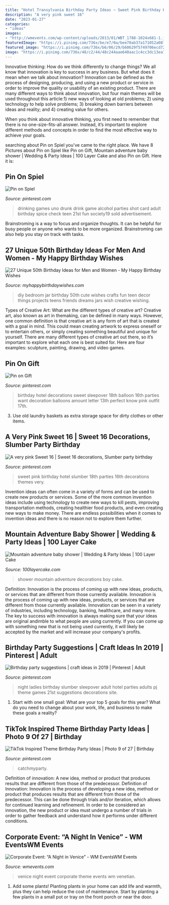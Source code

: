 ```yaml
---
title: "Hotel Transylvania Birthday Party Ideas ~ Sweet Pink Birthday Hotel Slumber 18th Parties 16th Decorations Themes Very"
description: "A very pink sweet 16"
date: "2023-01-27"
categories:
- "ideas"
images:
- "http://wmevents.com/wp-content/uploads/2013/01/WBT_1788-1024x681-1.jpg"
featuredImage: "https://i.pinimg.com/736x/be/e7/0a/bee70ab37a171052a08f46bc619b8151--pink-sweet--balloon.jpg"
featured_image: "https://i.pinimg.com/736x/b6/06/29/b60629f5749706ecd72a81cba7df61af.jpg"
image: "https://i.pinimg.com/736x/48/c2/44/48c244aae640aac1c4cc3dc13ea7f2e8.jpg?b=t"
---
```



Innovative thinking: How do we think differently to change things?
We all know that innovation is key to success in any business. But what does it mean when we talk about innovation?
Innovation can be defined as the process of designing, producing, and using a new product or service in order to improve the quality or usability of an existing product. There are many different ways to think about innovation, but four main themes will be used throughout this article:1) new ways of looking at old problems; 2) using technology to help solve problems; 3) breaking down barriers between ideas and reality; and 4) creating value for others. 

When you think about innovative thinking, you first need to remember that there is no one-size-fits-all answer. Instead, it’s important to explore different methods and concepts in order to find the most effective way to achieve your goals.

	

		
searching about Pin on Spiel you've came to the right place. We have 8 Pictures about Pin on Spiel like Pin on Gift, Mountain adventure baby shower | Wedding &amp; Party Ideas | 100 Layer Cake and also Pin on Gift. Here it is:
		
    
## Pin On Spiel

<img loading=lazy src="https://i.pinimg.com/736x/b6/06/29/b60629f5749706ecd72a81cba7df61af.jpg" onerror="this.onerror=null;this.src='https://tse2.mm.bing.net/th?id=OIP.0rEBC6q6uZQ3o2ZOLZwQsAHaJ3&amp;pid=15.1';" alt="Pin on Spiel">

_Source: pinterest.com_

>drinking games uno drunk drink game alcohol parties shot card adult birthday spice check teen 21st fun society19 sold advertisement. 

	

Brainstroming is a way to focus and organize thoughts. It can be helpful for busy people or anyone who wants to be more organized. Brainstroming can also help you stay on track with tasks.

    
## 27 Unique 50th Birthday Ideas For Men And Women - My Happy Birthday Wishes

<img loading=lazy src="https://www.myhappybirthdaywishes.com/wp-content/uploads/2016/03/Wish-Jar-50th-Birthday-Ideas.jpg" onerror="this.onerror=null;this.src='https://tse3.mm.bing.net/th?id=OIP.da_wGkEozGpXeFFlEJeRCwHaKZ&amp;pid=15.1';" alt="27 Unique 50th Birthday Ideas for Men and Women - My Happy Birthday Wishes">

_Source: myhappybirthdaywishes.com_

>diy bedroom jar birthday 50th cute wishes crafts fun teen decor things projects teens friends dreams jars wish creative wishing. 

	

Types of Creative Art: What are the different types of creative art?
Creative art, also known as art in themaking, can be defined in many ways. However, one common definition is that creative art is any form of art that is created with a goal in mind. This could mean creating artwork to express oneself or to entertain others, or simply creating something beautiful and unique for yourself. There are many different types of creative art out there, so it’s important to explore what each one is best suited for. Here are four examples: sculpture, painting, drawing, and video games.

    
## Pin On Gift

<img loading=lazy src="https://i.pinimg.com/736x/a8/3f/93/a83f93d1ebd97dfdc0d3ec14ef37c6c6.jpg" onerror="this.onerror=null;this.src='https://tse4.mm.bing.net/th?id=OIP.mgUtxU5R5PM6_0QjRqlyGwHaJ4&amp;pid=15.1';" alt="Pin on Gift">

_Source: pinterest.com_

>birthday hotel decorations sweet sleepover 18th balloon 16th parties want decoration balloons amount letter 13th perfect know pink outfit 17th. 

	

3. Use old laundry baskets as extra storage space for dirty clothes or other items.

    
## A Very Pink Sweet 16 | Sweet 16 Decorations, Slumber Party Birthday

<img loading=lazy src="https://i.pinimg.com/736x/be/e7/0a/bee70ab37a171052a08f46bc619b8151--pink-sweet--balloon.jpg" onerror="this.onerror=null;this.src='https://tse4.mm.bing.net/th?id=OIP.hyBrOfK8j9Jcb44wyFq9DwHaJ3&amp;pid=15.1';" alt="A very pink Sweet 16 | Sweet 16 decorations, Slumber party birthday">

_Source: pinterest.com_

>sweet pink birthday hotel slumber 18th parties 16th decorations themes very. 

	

Invention ideas can often come in a variety of forms and can be used to create new products or services. Some of the more common invention ideas include using technology to create new ways to kill pests, improving transportation methods, creating healthier food products, and even creating new ways to make money. There are endless possibilities when it comes to invention ideas and there is no reason not to explore them further.

    
## Mountain Adventure Baby Shower | Wedding &amp; Party Ideas | 100 Layer Cake

<img loading=lazy src="http://100lclive.s3.amazonaws.com/img/ideas/landscape/165061.jpg" onerror="this.onerror=null;this.src='https://tse1.mm.bing.net/th?id=OIP.dp7TXeyMiZgoXMGnxnPBiAHaLH&amp;pid=15.1';" alt="Mountain adventure baby shower | Wedding &amp; Party Ideas | 100 Layer Cake">

_Source: 100layercake.com_

>shower mountain adventure decorations boy cake. 

	

Definition: Innovation is the process of coming up with new ideas, products, or services that are different from those currently available.
Innovation is the process of coming up with new ideas, products, or services that are different from those currently available. Innovation can be seen in a variety of industries, including technology, banking, healthcare, and many more. The key to success with innovation is always making sure that your ideas are original andimble to what people are using currently. If you can come up with something new that is not being used currently, it will likely be accepted by the market and will increase your company's profits.

    
## Birthday Party Suggestions | Craft Ideas In 2019 | Pinterest | Adult

<img loading=lazy src="https://i.pinimg.com/736x/48/c2/44/48c244aae640aac1c4cc3dc13ea7f2e8.jpg?b=t" onerror="this.onerror=null;this.src='https://tse4.mm.bing.net/th?id=OIP.Hai8GvvZNusLN2FrTZl5NgHaHW&amp;pid=15.1';" alt="Birthday party suggestions | craft ideas in 2019 | Pinterest | Adult">

_Source: pinterest.com_

>night ladies birthday slumber sleepover adult hotel parties adults pj theme games 21st suggestions decorations site. 

	

1. Start with one small goal: What are your top 5 goals for this year? What do you need to change about your work, life, and business to make these goals a reality? 

    
## TikTok Inspired Theme Birthday Party Ideas | Photo 9 Of 27 | Birthday

<img loading=lazy src="https://i.pinimg.com/736x/7f/86/6a/7f866a1b4c8f883b97a98418f78e415a.jpg" onerror="this.onerror=null;this.src='https://tse2.mm.bing.net/th?id=OIP.OOi4scVcD2fRRGHmRi8WkQHaLH&amp;pid=15.1';" alt="TikTok Inspired Theme Birthday Party Ideas | Photo 9 of 27 | Birthday">

_Source: pinterest.com_

>catchmyparty. 

	

Definition of innovation: A new idea, method or product that produces results that are different from those of the predecessor.
Definition of Innovation: 
Innovation is the process of developing a new idea, method or product that produces results that are different from those of the predecessor. This can be done through trials and/or iteration, which allows for continued learning and refinement. In order to be considered an innovation, the new product or idea must undergo a number of trials in order to gather feedback and understand how it performs under different conditions.

    
## Corporate Event: “A Night In Venice” - WM EventsWM Events

<img loading=lazy src="http://wmevents.com/wp-content/uploads/2013/01/WBT_1788-1024x681-1.jpg" onerror="this.onerror=null;this.src='https://tse4.mm.bing.net/th?id=OIP.gIPDtvxO6M-Gt777JWCYcwHaE7&amp;pid=15.1';" alt="Corporate Event: “A Night in Venice” - WM EventsWM Events">

_Source: wmevents.com_

>venice night event corporate theme events wm venetian. 

	

1. Add some plants! Planting plants in your home can add life and warmth, plus they can help reduce the cost of maintenance. Start by planting a few plants in a small pot or tray on the front porch or near the door.

